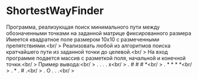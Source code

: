 # ShortestWayFinder
Программа, реализующая поиск минимального пути между обозначенными точками на заданной матрице фиксированного размера
Имеется квадратное поле размером 10x10 с размеченными препятствиями.<br/ >
Реализовать любой из алгоритмов поиска кратчайшего пути из заданной точки до целевой.<br/ >
На вход программе подается массив с разметкой поля, начальной и конечной точки.<br/ >
Пример вывода:<br/ >
.	.	.	. x<br/ >
.	#	#	#	*<br/ >
.	*	*	*	*<br/ >
.	*	.	#	.<br/ >
.	О	.	.	.<br/ >
